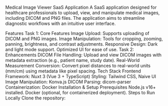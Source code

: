 Medical Image Viewer SaaS Application
A SaaS application designed for healthcare professionals to upload, view, and manipulate medical images, including DICOM and PNG files. The application aims to streamline diagnostic workflows with an intuitive user interface.

Features
Task 1: Core Features
Image Upload: Supports uploading of DICOM and PNG images.
Image Manipulation:
Tools for cropping, zooming, panning, brightness, and contrast adjustments.
Responsive Design:
Dark and light mode support.
Optimized UI for ease of use.
Task 2: Enhancements
DICOM File Handling:
Upload and view DICOM images with metadata extraction (e.g., patient name, study date).
Real-World Measurement Conversion:
Convert pixel distances to real-world units (mm/cm) using metadata like pixel spacing.
Tech Stack
Frontend Framework: Nuxt 3 (Vue 3 + TypeScript)
Styling: Tailwind CSS, Naive UI
Image Manipulation: Konva.js
DICOM Parsing: dicom-parser
Containerization: Docker
Installation & Setup
Prerequisites
Node.js v16+ installed.
Docker (optional, for containerized deployment).
Steps to Run Locally
Clone the repository:
